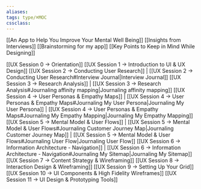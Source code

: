 ```yaml
---
aliases:
tags: type/⌘MOC 
cssclass:
---
```


[[An App to Help You Improve Your Mental Well Being]]
[[Insights from Interviews]]
[[Brainstorming for my app]]
[[Key Points to Keep in Mind While Designing]]

[[UX Session 0 → Orientation]]
[[UX Session 1 → Introduction to UI & UX Design]]
[[UX Session 2 → Conducting User Research]] | [[UX Session 2 → Conducting User Research#Interview Journal|Interview Journal]]
[[UX Session 3 → Research Analysis]] | [[UX Session 3 → Research Analysis#Journaling affinity mapping|Journaling affinity mapping]]
[[UX Session 4 → User Personas & Empathy Maps]] | [[UX Session 4 → User Personas & Empathy Maps#Journaling My User Persona|Journaling My User Persona]] | [[UX Session 4 → User Personas & Empathy Maps#Journaling My Empathy Mapping|Journaling My Empathy Mapping]]
[[UX Session 5 → Mental Model & User Flows]] | [[UX Session 5 → Mental Model & User Flows#Journaling Customer Journey Map|Journaling Customer Journey Map]] | [[UX Session 5 → Mental Model & User Flows#Journaling User Flow|Journaling User Flow]]
[[UX Session 6 → Information Architecture - Navigation]] | [[UX Session 6 → Information Architecture - Navigation#Journaling My Sitemap|Journaling My Sitemap]]
[[UX Session 7 → Content Strategy & Wireframing]]
[[UX Session 8 → Interaction Design & Wireframing]]
[[UX Session 9 → Setting Up Your Grid]]
[[UX Session 10 → UI Components & High Fidelity Wireframes]]
[[UX Session 11 → UI Design & Prototyping Tools]]

